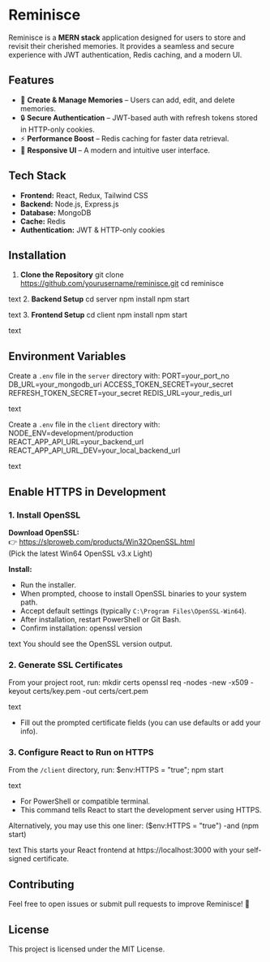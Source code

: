 # Reminisce

Reminisce is a **MERN stack** application designed for users to store and revisit their cherished memories. It provides a seamless and secure experience with JWT authentication, Redis caching, and a modern UI.

## Features
- 📝 **Create & Manage Memories** – Users can add, edit, and delete memories.
- 🔒 **Secure Authentication** – JWT-based auth with refresh tokens stored in HTTP-only cookies.
- ⚡ **Performance Boost** – Redis caching for faster data retrieval.
- 🎨 **Responsive UI** – A modern and intuitive user interface.

## Tech Stack
- **Frontend:** React, Redux, Tailwind CSS
- **Backend:** Node.js, Express.js
- **Database:** MongoDB
- **Cache:** Redis
- **Authentication:** JWT & HTTP-only cookies

## Installation

1. **Clone the Repository**
git clone https://github.com/yourusername/reminisce.git
cd reminisce

text
2. **Backend Setup**
cd server
npm install
npm start

text
3. **Frontend Setup**
cd client
npm install
npm start

text

## Environment Variables

Create a `.env` file in the `server` directory with:
PORT=your_port_no
DB_URL=your_mongodb_uri
ACCESS_TOKEN_SECRET=your_secret
REFRESH_TOKEN_SECRET=your_secret
REDIS_URL=your_redis_url

text

Create a `.env` file in the `client` directory with:
NODE_ENV=development/production
REACT_APP_API_URL=your_backend_url
REACT_APP_API_URL_DEV=your_local_backend_url

text

## Enable HTTPS in Development

### 1. Install OpenSSL

**Download OpenSSL:**  
👉 https://slproweb.com/products/Win32OpenSSL.html  
(Pick the latest Win64 OpenSSL v3.x Light)

**Install:**  
- Run the installer.
- When prompted, choose to install OpenSSL binaries to your system path.
- Accept default settings (typically `C:\Program Files\OpenSSL-Win64`).
- After installation, restart PowerShell or Git Bash.
- Confirm installation:
openssl version

text
You should see the OpenSSL version output.

### 2. Generate SSL Certificates

From your project root, run:
mkdir certs
openssl req -nodes -new -x509 -keyout certs/key.pem -out certs/cert.pem

text
- Fill out the prompted certificate fields (you can use defaults or add your info).

### 3. Configure React to Run on HTTPS

From the `/client` directory, run:
$env:HTTPS = "true"; npm start

text
- For PowerShell or compatible terminal.  
- This command tells React to start the development server using HTTPS.

Alternatively, you may use this one liner:
($env:HTTPS = "true") -and (npm start)

text
This starts your React frontend at https://localhost:3000 with your self-signed certificate.

## Contributing

Feel free to open issues or submit pull requests to improve Reminisce! 🚀

## License

This project is licensed under the MIT License.